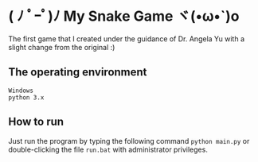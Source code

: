 # ( ﾉ ﾟｰﾟ)ﾉ My Snake Game ヾ(•ω•`)o
The first game that I created under the guidance of Dr. Angela Yu with a slight change from the original :)


## The operating environment

```
Windows
python 3.x
```

## How to run

Just run the program by typing the following command `python main.py` or double-clicking the file `run.bat` with administrator privileges.
